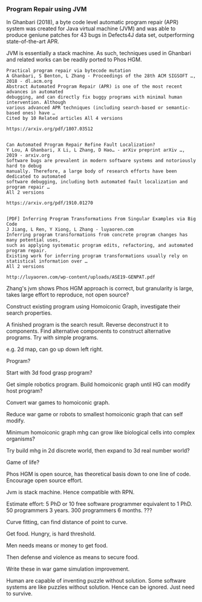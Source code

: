 ### Program Repair using JVM

In Ghanbari (2018), a byte code level automatic program repair (APR) system was created for Java virtual machine (JVM) and was able to produce geniune patches for 43 bugs in Defects4J data set, outperforming state-of-the-art APR.

JVM is essentially a stack machine. As such, techniques used in Ghanbari and related works can be readily ported to Phos HGM.

```
Practical program repair via bytecode mutation
A Ghanbari, S Benton, L Zhang - Proceedings of the 28th ACM SIGSOFT …, 2018 - dl.acm.org
Abstract Automated Program Repair (APR) is one of the most recent advances in automated
debugging, and can directly fix buggy programs with minimal human intervention. Although
various advanced APR techniques (including search-based or semantic-based ones) have …
Cited by 10 Related articles All 4 versions

https://arxiv.org/pdf/1807.03512


Can Automated Program Repair Refine Fault Localization?
Y Lou, A Ghanbari, X Li, L Zhang, D Hao… - arXiv preprint arXiv …, 2019 - arxiv.org
Software bugs are prevalent in modern software systems and notoriously hard to debug
manually. Therefore, a large body of research efforts have been dedicated to automated
software debugging, including both automated fault localization and program repair …
All 2 versions 

https://arxiv.org/pdf/1910.01270


[PDF] Inferring Program Transformations From Singular Examples via Big Code
J Jiang, L Ren, Y Xiong, L Zhang - luyaoren.com
Inferring program transformations from concrete program changes has many potential uses,
such as applying systematic program edits, refactoring, and automated program repair.
Existing work for inferring program transformations usually rely on statistical information over …
All 2 versions 

http://luyaoren.com/wp-content/uploads/ASE19-GENPAT.pdf
```

Zhang's jvm shows Phos HGM approach is correct, but granularity is large, takes large effort to reproduce, not open source?

Construct existing program using Homoiconic Graph, investigate their search properties.

A finished program is the search result. Reverse deconstruct it to components. Find alternative components to construct alternative programs. Try with simple programs.

e.g. 2d map, can go up down left right.

Program? 

Start with 3d food grasp program?

Get simple robotics program. Build homoiconic graph until HG can modify host program?

Convert war games to homoiconic graph. 

Reduce war game or robots to smallest homoiconic graph that can self modify.

Minimum homoiconic graph mhg can grow like biological cells into complex organisms?

Try build mhg in 2d discrete world, then expand to 3d real number world?

Game of life?


Phos HGM is open source, has theoretical basis down to one line of code. Encourage open source effort. 

Jvm is stack machine. Hence compatible with RPN.

Estimate effort: 5 PhD or 10 free software programmer equivalent to 1 PhD. 50 programmers 3 years. 300 programmers 6 months. ???

Curve fitting, can find distance of point to curve.

Get food. Hungry, is hard threshold.

Men needs means or money to get food.

Then defense and violence as means to secure food.

Write these in war game simulation improvement.

Human are capable of inventing puzzle without solution. Some software systems are like puzzles without solution. Hence can be ignored. Just need to survive. 
